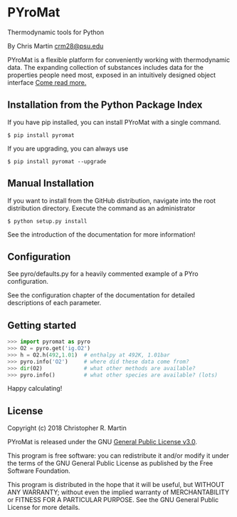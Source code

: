 # PYroMat

Thermodynamic tools for Python

By Chris Martin [crm28@psu.edu](mailto:crm28@psu.edu)

PYroMat is a flexible platform for conveniently working with thermodynamic data.  The expanding collection of substances includes data for the properties people need most, exposed in an intuitively designed object interface [Come read more.](http://pythonhosted.org/PYroMat/)

## Installation from the Python Package Index
If you have pip installed, you can install PYroMat with a single command.
```
$ pip install pyromat 
```
If you are upgrading, you can always use
```
$ pip install pyromat --upgrade
```

## Manual Installation
If you want to install from the GitHub distribution, navigate into the root distribution directory.  Execute the command as an administrator
```
$ python setup.py install
```
See the introduction of the documentation for more information!

## Configuration
See pyro/defaults.py for a heavily commented example of a PYro configuration.

See the configuration chapter of the documentation for detailed descriptions of each parameter.

## Getting started
```python
>>> import pyromat as pyro
>>> O2 = pyro.get('ig.O2')
>>> h = O2.h(492,1.01)  # enthalpy at 492K, 1.01bar
>>> pyro.info('O2')     # where did these data come from?
>>> dir(O2)             # what other methods are available?
>>> pyro.info()         # what other species are available? (lots)
```

Happy calculating!

## License
Copyright (c) 2018 Christopher R. Martin

PYroMat is released under the GNU [General Public License v3.0](http://www.gnu.org/licenses/gpl-3.0.en.html).

This program is free software: you can redistribute it and/or modify it under the terms of the GNU General Public License as published by the Free Software Foundation.

This program is distributed in the hope that it will be useful, but WITHOUT ANY WARRANTY; without even the implied warranty of MERCHANTABILITY or FITNESS FOR A PARTICULAR PURPOSE.  See the GNU General Public License for more details.

